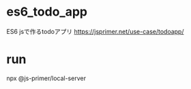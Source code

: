 # es6_todo_app
ES6 jsで作るtodoアプリ
https://jsprimer.net/use-case/todoapp/

# run
npx @js-primer/local-server
